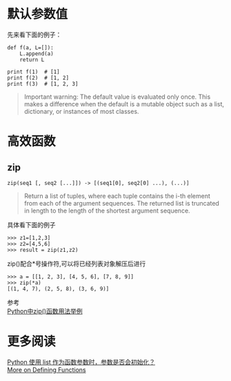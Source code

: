 

# 默认参数值

先来看下面的例子：

    def f(a, L=[]):
        L.append(a)
        return L
    
    print f(1)  # [1]
    print f(2)  # [1, 2]
    print f(3)  # [1, 2, 3]



> Important warning: The default value is evaluated only once. This makes a difference when the default is a mutable object such as a list, dictionary, or instances of most classes.

# 高效函数

## zip

    zip(seq1 [, seq2 [...]]) -> [(seq1[0], seq2[0] ...), (...)]

> Return a list of tuples, where each tuple contains the i-th element from each of the argument sequences.  The returned list is truncated in length to the length of the shortest argument sequence.

具体看下面的例子

    >>> z1=[1,2,3]
    >>> z2=[4,5,6]
    >>> result = zip(z1,z2)

zip()配合*号操作符,可以将已经列表对象解压后进行

    >>> a = [[1, 2, 3], [4, 5, 6], [7, 8, 9]]
    >>> zip(*a)
    [(1, 4, 7), (2, 5, 8), (3, 6, 9)]

参考  
[Python中zip()函数用法举例](http://www.lfyzjck.com/python-zip/)  


# 更多阅读

[Python 使用 list 作为函数参数时，参数是否会初始化？](http://www.zhihu.com/question/21924859#answer-11532338)    
[More on Defining Functions](https://docs.python.org/2.7/tutorial/controlflow.html#more-on-defining-functions)

